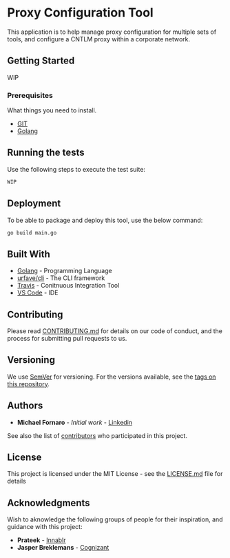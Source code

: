 # Proxy Configuration Tool

This application is to help manage proxy configuration for multiple sets of tools, and configure a CNTLM proxy within a corporate network.

## Getting Started

WIP

### Prerequisites

What things you need to install.

* [GIT](https://git-scm.com/downloads)
* [Golang](https://golang.org/dl/)

## Running the tests

Use the following steps to execute the test suite:

```bash
WIP
```

## Deployment

To be able to package and deploy this tool, use the below command:

```bash
go build main.go
```

## Built With

* [Golang](https://golang.org/dl/) - Programming Language
* [urfave/cli](https://github.com/urfave/cli) - The CLI framework
* [Travis](https://maven.apache.org/) - Conitnuous Integration Tool
* [VS Code](https://code.visualstudio.com/) - IDE

## Contributing

Please read [CONTRIBUTING.md](https://gist.github.com/xUnholy/CONTRIBUTION.md) for details on our code of conduct, and the process for submitting pull requests to us.

## Versioning

We use [SemVer](http://semver.org/) for versioning. For the versions available, see the [tags on this repository](https://github.com/your/project/tags). 

## Authors

* **Michael Fornaro** - *Initial work* - [Linkedin](https://www.linkedin.com/in/michael-fornaro-5b756179/)

See also the list of [contributors](https://github.com/xUnholy/go-proxy/contributors) who participated in this project.

## License

This project is licensed under the MIT License - see the [LICENSE.md](LICENSE.md) file for details

## Acknowledgments

Wish to aknowledge the following groups of people for their inspiration, and guidance with this project:

* **Prateek** - [Innablr](https://innablr.com.au/)
* **Jasper Breklemans** - [Cognizant](https://www.cognizant.com/)
